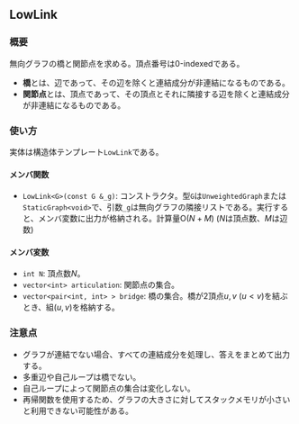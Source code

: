 ## LowLink

### 概要

無向グラフの橋と関節点を求める。頂点番号は0-indexedである。

- **橋**とは、辺であって、その辺を除くと連結成分が非連結になるものである。
- **関節点**とは、頂点であって、その頂点とそれに隣接する辺を除くと連結成分が非連結になるものである。

### 使い方

実体は構造体テンプレート`LowLink`である。

#### メンバ関数

- `LowLink<G>(const G &_g)`: コンストラクタ。型`G`は`UnweightedGraph`または`StaticGraph<void>`で、引数`_g`は無向グラフの隣接リストである。実行すると、メンバ変数に出力が格納される。計算量$\mathrm{O}(N+M)$ ($N$は頂点数、$M$は辺数)

#### メンバ変数

- `int N`: 頂点数$N$。
- `vector<int> articulation`: 関節点の集合。
- `vector<pair<int, int> > bridge`: 橋の集合。橋が$2$頂点$u,v$ $(u\lt v)$を結ぶとき、組$(u,v)$を格納する。

### 注意点

- グラフが連結でない場合、すべての連結成分を処理し、答えをまとめて出力する。
- 多重辺や自己ループは橋でない。
- 自己ループによって関節点の集合は変化しない。
- 再帰関数を使用するため、グラフの大きさに対してスタックメモリが小さいと利用できない可能性がある。

